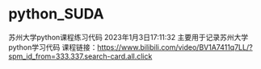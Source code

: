 # python_SUDA
苏州大学python课程练习代码
2023年1月3日17:11:32
主要用于记录苏州大学python学习代码
课程链接：https://www.bilibili.com/video/BV1A7411q7LL/?spm_id_from=333.337.search-card.all.click